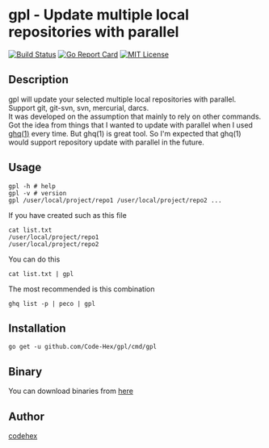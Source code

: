 gpl - Update multiple local repositories with parallel
=======

[![Build Status](https://travis-ci.org/Code-Hex/gpl.svg?branch=master)](https://travis-ci.org/Code-Hex/gpl)
[![Go Report Card](https://goreportcard.com/badge/github.com/Code-Hex/gpl)](https://goreportcard.com/report/github.com/Code-Hex/gpl)
[![MIT License](http://img.shields.io/badge/license-MIT-blue.svg?style=flat)](LICENSE)

## Description
gpl will update your selected multiple local repositories with parallel. Support git, git-svn, svn, mercurial, darcs.  
It was developed on the assumption that mainly to rely on other commands. Got the idea from things that I wanted to update with parallel when I used [ghq(1)](https://github.com/motemen/ghq) every time. But ghq(1) is great tool. So I'm expected that ghq(1) would support repository update with parallel in the future.

## Usage
    gpl -h # help
    gpl -v # version
    gpl /user/local/project/repo1 /user/local/project/repo2 ...

If you have created such as this file

    cat list.txt
    /user/local/project/repo1
    /user/local/project/repo2

You can do this

    cat list.txt | gpl

The most recommended is this combination

    ghq list -p | peco | gpl

## Installation
    go get -u github.com/Code-Hex/gpl/cmd/gpl

## Binary
You can download binaries from [here](https://github.com/Code-Hex/gpl/releases/)

## Author
[codehex](https://twitter.com/CodeHex)

